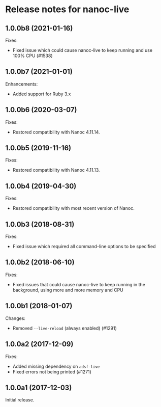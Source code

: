 # Release notes for nanoc-live

## 1.0.0b8 (2021-01-16)

Fixes:

- Fixed issue which could cause nanoc-live to keep running and use 100% CPU (#1538)

## 1.0.0b7 (2021-01-01)

Enhancements:

- Added support for Ruby 3.x

## 1.0.0b6 (2020-03-07)

Fixes:

- Restored compatibility with Nanoc 4.11.14.

## 1.0.0b5 (2019-11-16)

Fixes:

- Restored compatibility with Nanoc 4.11.13.

## 1.0.0b4 (2019-04-30)

Fixes:

- Restored compatibility with most recent version of Nanoc.

## 1.0.0b3 (2018-08-31)

Fixes:

- Fixed issue which required all command-line options to be specified

## 1.0.0b2 (2018-06-10)

Fixes:

- Fixed issues that could cause nanoc-live to keep running in the background, using more and more memory and CPU

## 1.0.0b1 (2018-01-07)

Changes:

- Removed `--live-reload` (always enabled) (#1291)

## 1.0.0a2 (2017-12-09)

Fixes:

- Added missing dependency on `adsf-live`
- Fixed errors not being printed (#1271)

## 1.0.0a1 (2017-12-03)

Initial release.
